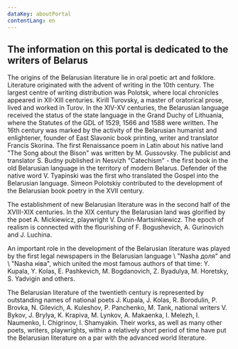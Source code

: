 ```yaml
---
dataKey: aboutPortal
contentLang: en
---
```


## The information on this portal is dedicated to the writers of Belarus

The origins of the Belarusian literature lie in oral poetic art and folklore. Literature originated with the advent of writing in the 10th century. The largest centre of writing distribution was Polotsk, where local chronicles appeared in XII-XIII centuries. Kirill Turovsky, a master of oratorical prose, lived and worked in Turov. In the XIV-XV centuries, the Belarusian language received the status of the state language in the Grand Duchy of Lithuania, where the Statutes of the GDL of 1529, 1566 and 1588 were written. The 16th century was marked by the activity of the Belarusian humanist and enlightener, founder of East Slavonic book printing, writer and translator Francis Skorina. The first Renaissance poem in Latin about his native land "The Song about the Bison" was written by M. Gussovsky. The publicist and translator S. Budny published in Nesvizh "Catechism" - the first book in the old Belarusian language in the territory of modern Belarus. Defender of the native word V. Tyapinski was the first who translated the Gospel into the Belarusian language. Simeon Polotskiy contributed to the development of the Belarusian book poetry in the XVII century.

The establishment of new Belarusian literature was in the second half of the XVIII-XIX centuries. In the XIX century the Belarusian land was glorified by the poet A. Mickiewicz, playwright V. Dunin-Martsinkiewicz. The epoch of realism is connected with the flourishing of F. Bogushevich, A. Gurinovich and J. Luchina.

An important role in the development of the Belarusian literature was played by the first legal newspapers in the Belarusian language \ "Nasha доля\" and \ "Nasha ніва\", which united the most famous authors of that time: Y. Kupala, Y. Kolas, E. Pashkevich, M. Bogdanovich, Z. Byadulya, M. Horetsky, S. Yadvigin and others.

The Belarusian literature of the twentieth century is represented by outstanding names of national poets J. Kupala, J. Kolas, R. Borodulin, P. Brovka, N. Gilevich, A. Kuleshov, P. Panchenko, M. Tank, national writers V. Bykov, J. Brylya, K. Krapiva, M. Lynkov, A. Makaenka, I. Melezh, I. Naumenko, I. Chigrinov, I. Shamyakin. Their works, as well as many other poets, writers, playwrights, within a relatively short period of time have put the Belarusian literature on a par with the advanced world literature.
